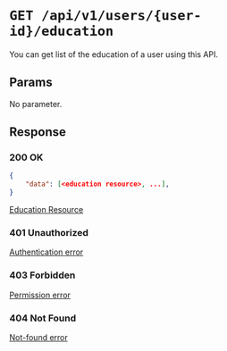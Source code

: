 # `GET /api/v1/users/{user-id}/education`
You can get list of the education of a user using this API.


## Params

No parameter.

## Response

### 200 OK

```json
{
    "data": [<education resource>, ...],
}
```

[Education Resource](../../resources/education.md)

### 401 Unauthorized
[Authentication error](../../authentication-errors.md)

### 403 Forbidden
[Permission error](../../permission-errors.md)

### 404 Not Found
[Not-found error](../../not-found-errors.md)
